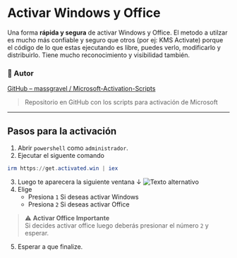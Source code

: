 # Activar Windows y Office

Una forma **rápida y segura** de activar Windows y Office. El metodo a utilzar es mucho más confiable y seguro que otros (por ej: KMS Activate) porque el código de lo que estas ejecutando es libre, puedes verlo, modificarlo y distribuirlo. Tiene mucho reconocimiento y visibilidad también.
### 🔗 Autor  
[GitHub – massgravel / Microsoft-Activation-Scripts](https://github.com/massgravel/Microsoft-Activation-Scripts)

> Repositorio en GitHub con los scripts para activación de Microsoft

---

## Pasos para la activación
1. Abrir `powershell` como `administrador`.
2. Ejecutar el siguente comando
```powershell
irm https://get.activated.win | iex
```
3. Luego te aparecera la siguiente ventana ↓
![Texto alternativo](https://www.mediafire.com/convkey/ca58/0hff2zmj2fw839dzg.jpg?size_id=5)
4. Elige 
   - Presiona `1` Si deseas activar Windows
   - Presiona `2` Si deseas activar Office

  > ⚠️ **Activar Office Importante**  
  > Si decides activar office luego deberás presionar el número `2` y esperar.

5. Esperar a que finalize.